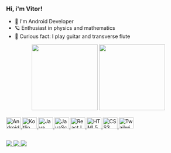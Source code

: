 ### Hi, i'm Vitor!

- 🎯 I'm Android Developer
- 🪐 Enthusiast in physics and mathematics
- 🎵 Curious fact: I play guitar and transverse flute

<div align="center">
  <img height="180rem" width="auto" style"margin-right: 10rem;" src="https://github-readme-stats.vercel.app/api?username=ovitorhilario&show_icons=true&theme=dark&include_all_commits=true&count_private=true" />
  <img height="180rem" width="auto" style"" src="https://github-readme-stats.vercel.app/api/top-langs/?username=ovitorhilario&layout=compact&langs_count=7&theme=dark"/>
</div>

<br>
<div style="display:inline-block">
  <a href="#" target="_blank">
    <img title="Android" src="https://cdn.jsdelivr.net/gh/devicons/devicon/icons/android/android-plain.svg" width="40" height="30" />
  </a>
  <a href="#" target="_blank">
    <img title="Kotlin" src="https://cdn.jsdelivr.net/gh/devicons/devicon/icons/kotlin/kotlin-original.svg" width="40" height="30" />
  </a>
  <a href="#" target="_blank">
    <img title="Java" src="https://cdn.jsdelivr.net/gh/devicons/devicon/icons/java/java-original.svg" width="40" height="30" />
  </a>
  <a href="#" target="_blank">
    <img title="JavaScript" src="https://cdn.jsdelivr.net/gh/devicons/devicon/icons/javascript/javascript-original.svg" width="40" height="30" />
  </a>
  <a href="#" target="_blank">
    <img title="ReactJS" src="https://cdn.jsdelivr.net/gh/devicons/devicon/icons/react/react-original.svg" width="40" height="30" />
  </a>
   <a href="#" target="_blank">
    <img title="HTML5" src="https://cdn.jsdelivr.net/gh/devicons/devicon/icons/html5/html5-original.svg" width="40" height="30" />
  </a>
   <a href="#" target="_blank">
    <img title="CSS3" src="https://cdn.jsdelivr.net/gh/devicons/devicon/icons/css3/css3-original.svg" width="40" height="30" />  
  </a>
   <a href="#" target="_blank">
    <img title="TwailwindCSS" src="https://cdn.jsdelivr.net/gh/devicons/devicon/icons/tailwindcss/tailwindcss-plain.svg" width="40" height="30" >
  </a>
  
##

<div> 
  <a href="https://www.linkedin.com/in/vitor-hilario/" target="_blank">
    <img src="https://img.shields.io/badge/-LinkedIn-%230077B5?style=for-the-badge&logo=linkedin&logoColor=white">
  </a> 
  <a href="https://www.instagram.com/ovitorhilario/" target="_blank">
    <img src="https://img.shields.io/badge/-Instagram-%23E4405F?style=for-the-badge&logo=instagram&logoColor=white">
  </a>
  <a href="mailto:vitorbarbosahilario@gmail.com" target="_blank">
    <img src="https://img.shields.io/badge/-Gmail-%23333?style=for-the-badge&logo=gmail&logoColor=white">
  </a>
</div>
